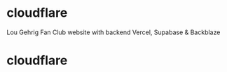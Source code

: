 # cloudflare
Lou Gehrig Fan Club website with backend Vercel, Supabase &amp; Backblaze
# cloudflare
